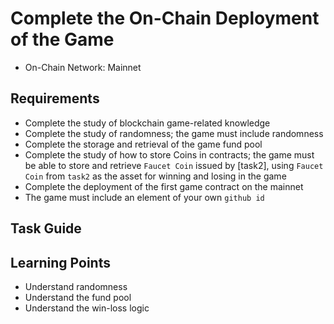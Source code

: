 # Complete the On-Chain Deployment of the Game

- On-Chain Network: Mainnet

## Requirements

- Complete the study of blockchain game-related knowledge
- Complete the study of randomness; the game must include randomness
- Complete the storage and retrieval of the game fund pool
- Complete the study of how to store Coins in contracts; the game must be able to store and retrieve `Faucet Coin` issued by [task2], using `Faucet Coin` from `task2` as the asset for winning and losing in the game
- Complete the deployment of the first game contract on the mainnet
- The game must include an element of your own `github id`

## Task Guide

## Learning Points

- Understand randomness
- Understand the fund pool
- Understand the win-loss logic